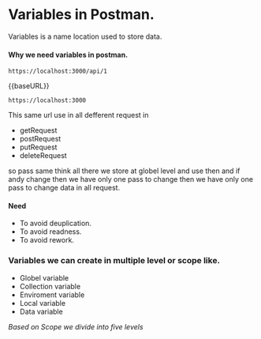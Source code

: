 
# Variables in Postman.
Variables is a name location used to store data.

#### Why we need variables in postman.

```
https://localhost:3000/api/1
```

{{baseURL}} 
```
https://localhost:3000
```

This same url use in all defferent request in
- getRequest
- postRequest
- putRequest
- deleteRequest

so pass same think all there we store at globel level and use then and if andy change then we have only one pass to change then we have only one pass to change data in all request.

#### Need
- To avoid deuplication.
- To avoid readness.
- To avoid rework.


### Variables we can create in multiple level or scope like.
- Globel variable
- Collection variable
- Enviroment variable
- Local variable
- Data variable

*_Based on Scope we divide into five levels_*

